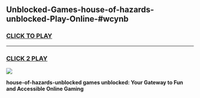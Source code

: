 
## Unblocked-Games-house-of-hazards-unblocked-Play-Online-#wcynb
<h3>
<a href="https://premium.freeplayer.one?title=house-of-hazards-unblocked&ref=27F">CLICK TO PLAY</a></h3>
<hr>

<h3>
<a href="https://premium.freeplayer.one?title=house-of-hazards-unblocked&ref=27F">CLICK 2 PLAY</a>
  
</h3>

<a href="https://premium.freeplayer.one?title=house-of-hazards-unblocked&ref=27F"><img src="https://clearcache.store/games.png"></a>


**house-of-hazards-unblocked games unblocked: Your Gateway to Fun and Accessible Online Gaming**
